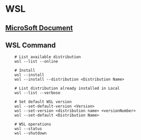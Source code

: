 # WSL

## [MicroSoft Document](https://docs.microsoft.com/zh-cn/windows/wsl/setup/environment)

## WSL Command

```Shell
	# List available distribution 
	wsl --list --online

	# Install
	wsl --install
	wsl --install --distribution <Distribution Name>

	# List distribution already installed in Local
	wsl --list --verbose

	# Set default WSL version
	wsl --set-default-version <Version>
	wsl --set-version <distribution name> <versionNumber>
	wsl --set-default <Distribution Name>

	# WSL operations
	wsl --status
	wsl --shutdown
```